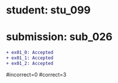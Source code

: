 # student: stu_099
# submission: sub_026

```diff
+ ex01_0: Accepted
+ ex01_1: Accepted
+ ex01_2: Accepted
```
#incorrect=0
#correct=3
